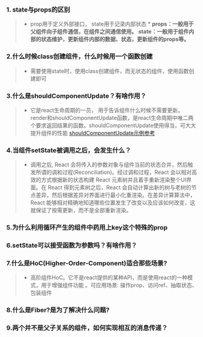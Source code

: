 
### 1. state与props的区别
>* prop用于定义外部接口， state用于记录内部状态 *
  **props：一般用于父组件向子组件通信，在组件之间通信使用。**
  **state：一般用于组件内部的状态维护，更新组件内部的数据、状态，更新组件的props等。**

### 2.什么时候class创建组件，什么时候用一个函数创建
>* 需要使用state时，使用class创建组件，而无状态的组件，使用函数创建即可

### 3.什么是shouldComponentUpdate？有啥作用？
>* 它是react生命周期的一员， 用于告诉组件什么时候不需要更新。render和shouldComponentUpdate函数，是react生命周期中唯二两个要求返回结果的函数。shouldComponentUpdate使用得当，可大大提升组件的性能   [shouldComponentUpdate示例参考](http://blog.csdn.net/liwusen/article/details/53908266)

### 4.当组件setState被调用之后，会发生什么？
>* 调用之后, React 会将传入的参数对象与组件当前的状态合并，然后触发所谓的调和过程(Reconciliation)。经过调和过程，React 会以相对高效的方式根据新的状态构建 React 元素树并且着手重新渲染整个UI界面。在 React 得到元素树之后，React 会自动计算出新的树与老树的节点差异，然后根据差异对界面进行最小化重渲染。在差异计算算法中，React 能够相对精确地知道哪些位置发生了改变以及应该如何改变，这就保证了按需更新，而不是全部重新渲染。 

### 5.为什么利用循环产生的组件中药用上key这个特殊的prop

### 6.setState可以接受函数为参数吗？有啥作用？

### 7.什么是HoC(Higher-Order-Component)适合那些场景?
>* 高阶组件HoC。它不是react提供的某种API，而是使用react的一种模式，用于增强组件功能  。可应用场景: 操作prop、访问ref、抽取状态、包装组件 

### 8.什么是Fiber?是为了解决什么问题?

### 9.两个并不是父子关系的组件，如何实现相互的消息传递？
